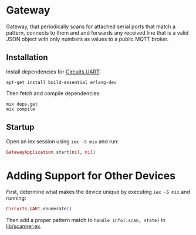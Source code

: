 # Gateway

Gateway, that periodically scans for attached serial ports that match a pattern, connects to them and and forwards any received line that is a valid JSON object with only numbers as values to a public MQTT broker.

## Installation

Install dependencies for [Circuits.UART](https://github.com/elixir-circuits/circuits_uart):
```shell
apt-get install build-essential erlang-dev
```

Then fetch and compile dependencies:
```shell
mix deps.get
mix compile
```

## Startup

Open an iex session using `iex -S mix` and run:
```elixir
GatewayApplication.start(nil, nil)
```

# Adding Support for Other Devices

First, determine what makes the device unique by executing `iex -S mix` and running:
```elixir
Circuits.UART.enumerate()
```

Then add a proper pattern match to `handle_info(:scan, state)` in [lib/scanner.ex](lib/scanner.ex).

